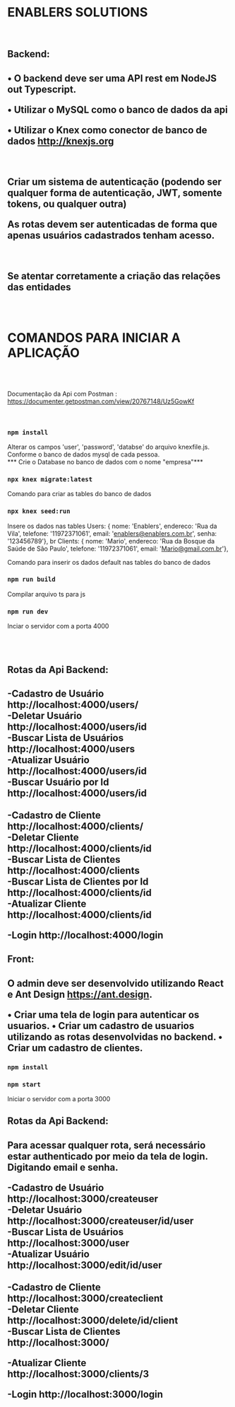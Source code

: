 
<h1> ENABLERS SOLUTIONS </h1>
 <br>

<h2>Backend:<h2/>
 
 
  •	O backend deve ser uma API rest em NodeJS out Typescript.

•	Utilizar o MySQL como o banco de dados da api

•	Utilizar o Knex como conector de banco de dados http://knexjs.org
 

<br>

<p
   Criar as rotas necessárias para um cadastro de usuários e clientes (CRUD completo).

  Criar um sistema de autenticação (podendo ser qualquer forma de autenticação, JWT, somente tokens, ou qualquer outra)

As rotas devem ser autenticadas de forma que apenas usuários cadastrados tenham acesso.
   ><p/>
   <br>
  
  
  <p>Se atentar corretamente a criação das relações das entidades</p><br>
 
<h1>COMANDOS PARA INICIAR A APLICAÇÃO</h1><br>
  <br>
 
 Documentação da Api com Postman : https://documenter.getpostman.com/view/20767148/Uz5GowKf
 
 
 <br>
  
 ### `npm install`

Alterar os campos 'user', 'password', 'databse' do arquivo knexfile.js. Conforme o banco de dados mysql de cada pessoa.
 <br> *** Crie o Database no banco de dados com o nome "empresa"***
### `npx knex migrate:latest`

Comando para criar as tables do banco de dados
  
  ### `npx knex seed:run`
 Insere os dados nas tables 
 Users:  { nome: 'Enablers', endereco: 'Rua da Vila', telefone: '11972371061', email: 'enablers@enablers.com.br', senha: '123456789'},
 br
 Clients: { nome: 'Mario', endereco: 'Rua da Bosque da Saúde de São Paulo', telefone: '11972371061', email: 'Mario@gmail.com.br'},

Comando para inserir os dados default nas tables do banco de dados
  
  ### `npm run build`
  Compilar arquivo ts para js
  
  ### `npm run dev`
  Inciar o servidor com a porta 4000
 
 <br>
 <br>
<h2>Rotas da Api Backend:<h2/>
 
-Cadastro de Usuário <br>
 http://localhost:4000/users/       
 -Deletar Usuário <br>
http://localhost:4000/users/id      
 -Buscar Lista de Usuários <br>
http://localhost:4000/users
  <br>
 -Atualizar Usuário <br>
http://localhost:4000/users/id
  <br>
 -Buscar Usuário por Id <br>
http://localhost:4000/users/id
  <br>
 <br>
 -Cadastro de Cliente <br>
http://localhost:4000/clients/
  <br>
 -Deletar Cliente <br>
http://localhost:4000/clients/id
  <br>
 -Buscar Lista de Clientes <br>
http://localhost:4000/clients
  <br>
 -Buscar Lista de Clientes por Id <br>
http://localhost:4000/clients/id
  <br>
 -Atualizar Cliente <br>
http://localhost:4000/clients/id
  <br>
 
 -Login
 http://localhost:4000/login
  


<h2>Front:<h2/>

O admin deve ser desenvolvido utilizando React e Ant Design https://ant.design.

•	Criar uma tela de login para autenticar os usuarios.
•	Criar um cadastro de usuarios utilizando as rotas desenvolvidas no backend.
•	Criar um cadastro de clientes.
  
  
   ### `npm install`
  
  ### `npm start`
  Iniciar o servidor com a porta 3000
 
 
 
 
 <h2>Rotas da Api Backend:<h2/>
  
  Para acessar qualquer rota, será necessário estar authenticado por meio da tela de login. Digitando email e senha.
 
-Cadastro de Usuário <br>
 http://localhost:3000/createuser      
 -Deletar Usuário <br>
http://localhost:3000/createuser/id/user      
 -Buscar Lista de Usuários <br>
http://localhost:3000/user
  <br>
 -Atualizar Usuário <br>
http://localhost:3000/edit/id/user
  <br>
 <br>
 -Cadastro de Cliente <br>
http://localhost:3000/createclient
  <br>
 -Deletar Cliente <br>
http://localhost:3000/delete/id/client
  <br>
 -Buscar Lista de Clientes <br>
http://localhost:3000/
  <br>
 
 -Atualizar Cliente <br>
http://localhost:3000/clients/3
  <br>
 
 -Login
 http://localhost:3000/login
  
 
 
  
